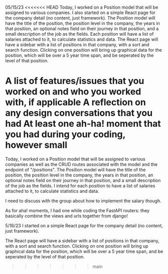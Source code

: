 05/15/23
<<<<<<< HEAD
Today, I worked on a Position model that will be assigned to various companies. I also started on a simple React page for the company detail (no content, just framework).
The Position model will have the title of the position, the position level in the company, the years in that position, an optional notes field on their journey in that position, and a small description of the job as the fields. Each position will have a list of salaries attached to it, to calculate statistics and data.
The React page will have a sidebar with a list of positions in that company, with a sort and search function. Clicking on one position will bring up graphical data for the position, which will be over a 5 year time span, and be seperated by the level of that position.

A list of features/issues that you worked on and who you worked with, if applicable
A reflection on any design conversations that you had
At least one ah-ha! moment that you had during your coding, however small
=======
Today, I worked on a Position model that will be assigned to various companies as well as the CRUD routes associated with the model and the endpoint of "/positions".
The Position model will have the title of the position, the position level in the company, the years in that position, an optional notes field on their journey in that position, and a small description of the job as the fields. I intend for each position to have a list of salaries attached to it, to calculate statistics and data.

I need to discuss with the group about how to implement the salary though.

As for aha! moments, I had one while coding the FastAPI routers: they basically combine the views and urls together from django!

5/16/23
I started on a simple React page for the company detail (no content, just framework).

The React page will have a sidebar with a list of positions in that company, with a sort and search function. Clicking on one position will bring up graphical data for the position, which will be over a 5 year time span, and be seperated by the level of that position.
>>>>>>> main

